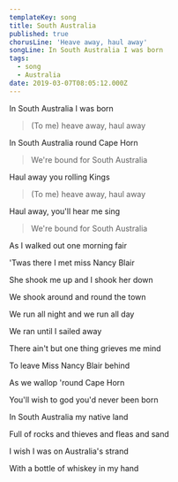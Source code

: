 ```yaml
---
templateKey: song
title: South Australia
published: true
chorusLine: 'Heave away, haul away'
songLine: In South Australia I was born
tags:
  - song
  - Australia
date: 2019-03-07T08:05:12.000Z
---
```

In South Australia I was born

> (To me) heave away, haul away

In South Australia round Cape Horn

> We're bound for South Australia

Haul away you rolling Kings

> (To me) heave away, haul away

Haul away, you'll hear me sing

> We're bound for South Australia

As I walked out one morning fair

'Twas there I met miss Nancy Blair

She shook me up and I shook her down

We shook around and round the town

We run all night and we run all day

We ran until I sailed away

There ain't but one thing grieves me mind

To leave Miss Nancy Blair behind

As we wallop 'round Cape Horn

You'll wish to god you'd never been born

In South Australia my native land

Full of rocks and thieves and fleas and sand

I wish I was on Australia's strand

With a bottle of whiskey in my hand
